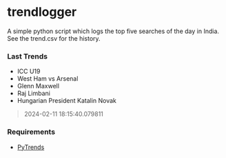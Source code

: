 # trendlogger
A simple python script which logs the top five searches of the day in India.<br>See the trend.csv for the history.<br>

<!-- Last Trends -->
### Last Trends
* ICC U19
* West Ham vs Arsenal
* Glenn Maxwell
* Raj Limbani
* Hungarian President Katalin Novak
> 2024-02-11 18:15:40.079811

<!-- Requirements -->
### Requirements
* [PyTrends](https://github.com/dreyco676/pytrends)
